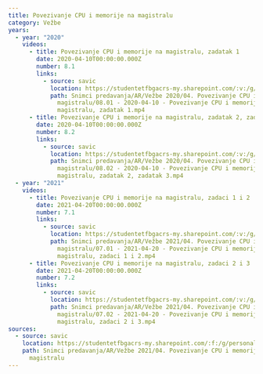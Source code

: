 ```yaml
---
title: Povezivanje CPU i memorije na magistralu
category: Vežbe
years:
  - year: "2020"
    videos:
      - title: Povezivanje CPU i memorije na magistralu, zadatak 1
        date: 2020-04-10T00:00:00.000Z
        number: 8.1
        links:
          - source: savic
            location: https://studentetfbgacrs-my.sharepoint.com/:v:/g/personal/sa190595d_student_etf_bg_ac_rs/ESPhixlI7NRFnxyWsGg-j1UBGrmq6fAQt-iqTi78XG3y1Q
            path: Snimci predavanja/AR/Vežbe 2020/04. Povezivanje CPU i memorije na
              magistralu/08.01 - 2020-04-10 - Povezivanje CPU i memorije na
              magistralu, zadatak 1.mp4
      - title: Povezivanje CPU i memorije na magistralu, zadatak 2, zadatak 3
        date: 2020-04-10T00:00:00.000Z
        number: 8.2
        links:
          - source: savic
            location: https://studentetfbgacrs-my.sharepoint.com/:v:/g/personal/sa190595d_student_etf_bg_ac_rs/EbZBleuUCA9MsXWc8pASb44BoQmfl9iqB1ZaAF9xVn2zBA
            path: Snimci predavanja/AR/Vežbe 2020/04. Povezivanje CPU i memorije na
              magistralu/08.02 - 2020-04-10 - Povezivanje CPU i memorije na
              magistralu, zadatak 2, zadatak 3.mp4
  - year: "2021"
    videos:
      - title: Povezivanje CPU i memorije na magistralu, zadaci 1 i 2
        date: 2021-04-20T00:00:00.000Z
        number: 7.1
        links:
          - source: savic
            location: https://studentetfbgacrs-my.sharepoint.com/:v:/g/personal/sa190595d_student_etf_bg_ac_rs/EfvntXITKyRPjOYHufUoPcsBK97cXr5Z4NKdr0o_lqdlmw
            path: Snimci predavanja/AR/Vežbe 2021/04. Povezivanje CPU i memorije na
              magistralu/07.01 - 2021-04-20 - Povezivanje CPU i memorije na
              magistralu, zadaci 1 i 2.mp4
      - title: Povezivanje CPU i memorije na magistralu, zadaci 2 i 3
        date: 2021-04-20T00:00:00.000Z
        number: 7.2
        links:
          - source: savic
            location: https://studentetfbgacrs-my.sharepoint.com/:v:/g/personal/sa190595d_student_etf_bg_ac_rs/ER1oO2IhJ5JCrt_9nXPhjc0BwNXiOl0f3ssxuWWZyrUHGw
            path: Snimci predavanja/AR/Vežbe 2021/04. Povezivanje CPU i memorije na
              magistralu/07.02 - 2021-04-20 - Povezivanje CPU i memorije na
              magistralu, zadaci 2 i 3.mp4
sources:
  - source: savic
    location: https://studentetfbgacrs-my.sharepoint.com/:f:/g/personal/sa190595d_student_etf_bg_ac_rs/EqKMcYzoh0dJsy8kPHdqdp4BWR8lbi2aUHcRq1UGu4mVKA
    path: Snimci predavanja/AR/Vežbe 2021/04. Povezivanje CPU i memorije na
      magistralu
---
```



